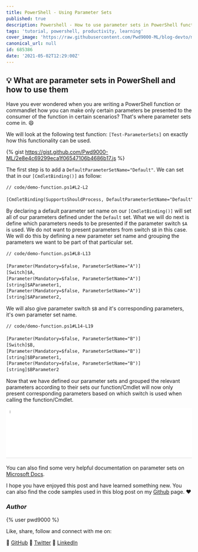 ```yaml
---
title: PowerShell - Using Parameter Sets
published: true
description: Powershell - How to use parameter sets in PowerShell functions
tags: 'tutorial, powershell, productivity, learning'
cover_image: 'https://raw.githubusercontent.com/Pwd9000-ML/blog-devto/master/posts/Powershell-Using-Parameter-Sets/assets/PowerShellHowTo.png'
canonical_url: null
id: 685386
date: '2021-05-02T12:29:00Z'
---
```


## :bulb: What are parameter sets in PowerShell and how to use them

Have you ever wondered when you are writing a PowerShell function or commandlet how you can make only certain parameters be presented to the consumer of the function in certain scenarios? That's where parameter sets come in. :smile:

We will look at the following test function: `[Test-ParameterSets]` on exactly how this functionality can be used.

{% gist <https://gist.github.com/Pwd9000-ML/2e8e4c69299eca1f06547106b4686b17.js> %}

The first step is to add a `DefaultParameterSetName="Default"`. We can set that in our `[CmdletBinding()]` as follow:

```txt
// code/demo-function.ps1#L2-L2

[CmdletBinding(SupportsShouldProcess, DefaultParameterSetName="Default")]
```

By declaring a default parameter set name on our `[CmdletBinding()]` will set all of our parameters defined under the `Default` set. What we will do next is define which parameters needs to be presented if the parameter switch `$A` is used. We do not want to present parameters from switch `$B` in this case. We will do this by defining a new parameter set name and grouping the parameters we want to be part of that particular set.

```txt
// code/demo-function.ps1#L8-L13

[Parameter(Mandatory=$false, ParameterSetName="A")]
[Switch]$A,
[Parameter(Mandatory=$false, ParameterSetName="A")]
[string]$AParameter1,
[Parameter(Mandatory=$false, ParameterSetName="A")]
[string]$AParameter2,
```

We will also give parameter switch `$B` and it's corresponding parameters, it's own parameter set name.

```txt
// code/demo-function.ps1#L14-L19

[Parameter(Mandatory=$false, ParameterSetName="B")]
[Switch]$B,
[Parameter(Mandatory=$false, ParameterSetName="B")]
[string]$BParameter1,
[Parameter(Mandatory=$false, ParameterSetName="B")]
[string]$BParameter2
```

Now that we have defined our parameter sets and grouped the relevant parameters according to their sets our function/Cmdlet will now only present corresponding parameters based on which switch is used when calling the function/Cmdlet.

![testFunctionAnimation](https://raw.githubusercontent.com/Pwd9000-ML/blog-devto/master/posts/Powershell-Using-Parameter-Sets/assets/TestFunctionAnimation.gif)

You can also find some very helpful documentation on parameter sets on [Microsoft Docs](https://docs.microsoft.com/en-us/powershell/module/microsoft.powershell.core/about/about_parameter_sets?view=powershell-7.1).

I hope you have enjoyed this post and have learned something new. You can also find the code samples used in this blog post on my [Github](https://github.com/Pwd9000-ML/blog-devto/tree/master/posts/Powershell-Using-Parameter-Sets/code) page. :heart:

### _Author_

{% user pwd9000 %}

Like, share, follow and connect with me on:

:octopus: [GitHub](https://github.com/Pwd9000-ML) :penguin: [Twitter](https://twitter.com/pwd9000) :space_invader: [LinkedIn](https://www.linkedin.com/in/marcel-l-61b0a96b/)
